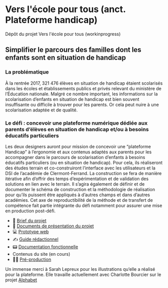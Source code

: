 # Vers l'école pour tous (anct. Plateforme handicap)
Dépôt du projet Vers l'école pour tous (workinprogress)

## Simplifier le parcours des familles dont les enfants sont en situation de handicap

### La problématique
À la rentrée 2017, 321 476 élèves en situation de handicap étaient scolarisés dans les écoles et établissements publics et privés relevant du ministère de l’Éducation nationale. Malgré ce nombre important, les informations sur la scolarisation d’enfants en situation de handicap est bien souvent insuffisante ou difficile à trouver pour les parents. Or cela peut nuire à une scolarisation adaptée et de qualité.

### Le défi : concevoir une plateforme numérique dédiée aux parents d’élèves en situation de handicap et/ou à besoins éducatifs particuliers
Les deux designers auront pour mission de concevoir une “plateforme Handicap” à l’ergonomie et aux contenus adaptés aux parents pour les accompagner dans le parcours de scolarisation d’enfants à besoins éducatifs particuliers (ou en situation de handicap). Pour cela, ils réaliseront des études terrain et co-construiront l’interface avec les utilisateurs et la DSI de l’académie de Clermont-Ferrand. La construction se fera de manière itérative afin d’offrir des temps d’expérimentation et de validation des solutions en lien avec le terrain. Il s’agira également de définir et de documenter le schéma de construction et la méthodologie de réalisation pour qu’ils puissent être appliqués à d’autres champs et dans d’autres académies. Cet axe de reproductibilité de la méthode et de transfert de compétence fait partie intégrante du défi notamment pour assurer une mise en production post-défi.

- 🎯 [Brief du projet](https://github.com/entrepreneur-interet-general/verslecolepourtous/blob/master/Brief_projet.md)
- 📌 [Documents de présentation du projet](https://github.com/entrepreneur-interet-general/verslecolepourtous/tree/master/suivi)
- 💻 [Prototype web](https://www.figma.com/file/3A58YNHArkluN5vdh1Ir1e/Iteration-VIII?node-id=480%3A3426)
- ✍️ [Guide rédactionnel](https://github.com/entrepreneur-interet-general/verslecolepourtous/blob/master/Guide_redactionnel.md)
- 📟 [Documentation fonctionnelle](https://github.com/entrepreneur-interet-general/verslecolepourtous/blob/master/Documentation_fonctionnelle.md)
- Contenus du site (en cours)
- 👨‍💻 [Pré-production](https://portail.ac-clermont.fr/ecole-inclusive-re/)

Un immense merci à Sarah Lepreux pour les illustrations qu’elle a réalisé pour la plateforme. Elle travaille actuellement avec Charlotte Bourcier sur le projet [Alphabet](https://entrepreneur-interet-general.etalab.gouv.fr/defis/2019/alphabet.html)
